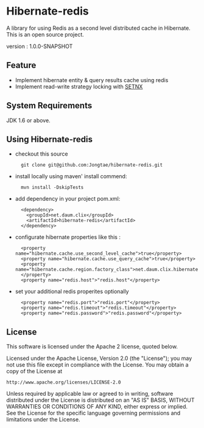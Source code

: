 # Hibernate-redis
A library for using Redis as a second level distributed cache in Hibernate.
This is an open source project.

version : 1.0.0-SNAPSHOT

## Feature
* Implement hibernate entity & query results cache using redis
* Implement read-write strategy locking with [SETNX](http://redis.io/commands/setnx)

## System Requirements

JDK 1.6 or above.

## Using Hibernate-redis

* checkout this source

        git clone git@github.com:Jongtae/hibernate-redis.git

* install locally using maven' install commend:

        mvn install -DskipTests
  
* add dependency in your project pom.xml:

        <dependency>
          <groupId>net.daum.clix</groupId>
          <artifactId>hibernate-redis</artifactId>
        </dependency>
    
* configurate hibernate properties like this :

        <property name="hibernate.cache.use_second_level_cache">true</property>
      	<property name="hibernate.cache.use_query_cache">true</property>
    	<property name="hibernate.cache.region.factory_class">net.daum.clix.hibernate.redis.RedisRegionFactory
    	</property>
        <property name="redis.host">"redis.host"</property>
    
* set your additional redis properites optionally

        <property name="redis.port">"redis.port"</property>
        <property name="redis.timeout">"redis.timeout"</property>
        <property name="redis.password">"redis.password"</property>

## License

This software is licensed under the Apache 2 license, quoted below.

Licensed under the Apache License, Version 2.0 (the "License"); you may not
use this file except in compliance with the License. You may obtain a copy of
the License at

    http://www.apache.org/licenses/LICENSE-2.0

Unless required by applicable law or agreed to in writing, software
distributed under the License is distributed on an "AS IS" BASIS, WITHOUT
WARRANTIES OR CONDITIONS OF ANY KIND, either express or implied. See the
License for the specific language governing permissions and limitations under
the License.